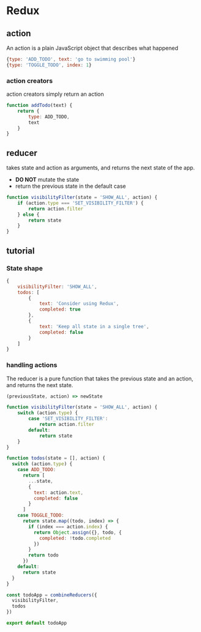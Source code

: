 # Redux

## action

An action is a plain JavaScript object that describes what happened

```js
{type: 'ADD_TODO', text: 'go to swimming pool'}
{type: 'TOGGLE_TODO', index: 1}
```

### action creators

action creators simply return an action

```js
function addTodo(text) {
    return {
        type: ADD_TODO,
        text
    }
}
```

## reducer

takes state and action as arguments, and returns the next state of the app.

* **DO NOT** mutate the state
* return the previous state in the default case

```js
function visibilityFilter(state = 'SHOW_ALL', action) {
    if (action.type === 'SET_VISIBILITY_FILTER') {
        return action.filter
    } else {
        return state
    }
}
```

## tutorial

### State shape

```js
{
    visibilityFilter: 'SHOW_ALL',
    todos: [
        {
            text: 'Consider using Redux',
            completed: true
        },
        {
            text: 'Keep all state in a single tree',
            completed: false
        }
    ]
}
```

### handling actions

The reducer is a pure function that takes the previous state and an action, and returns the next state.

```js
(previousState, action) => newState
```

```js
function visibilityFilter(state = 'SHOW_ALL', action) {
    switch (action.type) {
        case 'SET_VISIBILITY_FILTER':
            return action.filter
        default: 
            return state
    }
}

function todos(state = [], action) {
  switch (action.type) {
    case ADD_TODO:
      return [
        ...state,
        {
          text: action.text,
          completed: false
        }
      ]
    case TOGGLE_TODO:
      return state.map((todo, index) => {
        if (index === action.index) {
          return Object.assign({}, todo, {
            completed: !todo.completed
          })
        }
        return todo
      })
    default:
      return state
  }
}

const todoApp = combineReducers({
  visibilityFilter,
  todos
})

export default todoApp
```
